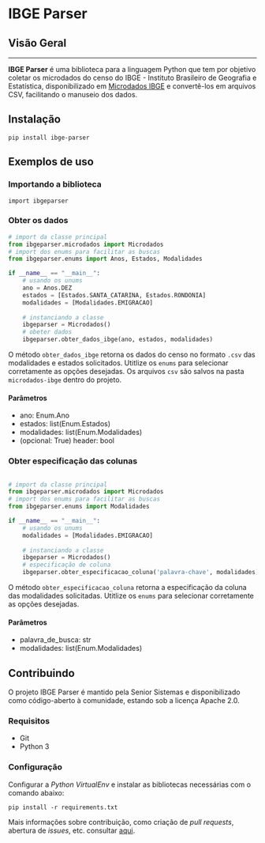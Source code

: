 # IBGE Parser

## Visão Geral
---------------

**IBGE Parser** é uma biblioteca para a linguagem Python que tem por objetivo coletar os microdados do censo do IBGE - Instituto Brasileiro de Geografia e Estatística, disponibilizado em [Microdados IBGE](https://www.ibge.gov.br/estatisticas/sociais/populacao/25089-censo-1991-6.html?=&t=microdados) e convertê-los em arquivos CSV, facilitando o manuseio dos dados.

## Instalação

```
pip install ibge-parser
```

## Exemplos de uso

### Importando a biblioteca

`import ibgeparser`

### Obter os dados

```python
# import da classe principal
from ibgeparser.microdados import Microdados
# import dos enums para facilitar as buscas
from ibgeparser.enums import Anos, Estados, Modalidades

if __name__ == "__main__":
    # usando os unums
    ano = Anos.DEZ    
    estados = [Estados.SANTA_CATARINA, Estados.RONDONIA]
    modalidades = [Modalidades.EMIGRACAO]
    
    # instanciando a classe
    ibgeparser = Microdados()
    # obeter dados
    ibgeparser.obter_dados_ibge(ano, estados, modalidades)
```
O método `obter_dados_ibge` retorna os dados do censo no formato `.csv` das modalidades e estados solicitados. Utitlize os `enums` para selecionar corretamente as opções desejadas. Os arquivos `csv` são salvos na pasta `microdados-ibge` dentro do projeto.

#### Parâmetros
- ano: Enum.Ano
- estados: list(Enum.Estados)
- modalidades: list(Enum.Modalidades)
- (opcional: True) header: bool

### Obter especificação das colunas

```python

# import da classe principal
from ibgeparser.microdados import Microdados
# import dos enums para facilitar as buscas
from ibgeparser.enums import Modalidades

if __name__ == "__main__":
    # usando os unums
    modalidades = [Modalidades.EMIGRACAO]
    
    # instanciando a classe
    ibgeparser = Microdados()
    # especificação de coluna
    ibgeparser.obter_especificacao_coluna('palavra-chave', modalidades)
```

O método `obter_especificacao_coluna` retorna a especificação da coluna das modalidades solicitadas. Utitlize os `enums` para selecionar corretamente as opções desejadas.

#### Parâmetros
- palavra_de_busca: str
- modalidades: list(Enum.Modalidades)

## Contribuindo

O projeto IBGE Parser é mantido pela Senior Sistemas e disponibilizado como código-aberto à comunidade, estando sob a licença Apache 2.0.

### Requisitos

- Git
- Python 3

### Configuração

Configurar a _Python VirtualEnv_ e instalar as bibliotecas necessárias com o comando abaixo:

`pip install -r requirements.txt`

Mais informações sobre contribuição, como criação de _pull requests_, abertura de _issues_, etc. consultar [aqui](./CONTRIBUTING.md).